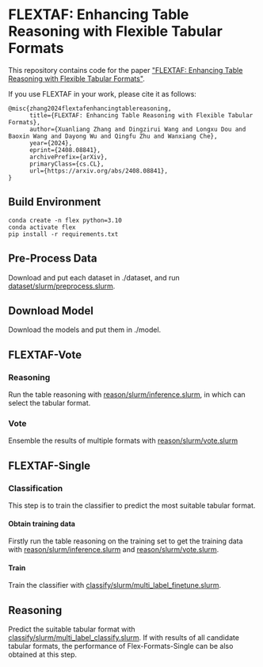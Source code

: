 # FLEXTAF: Enhancing Table Reasoning with Flexible Tabular Formats

This repository contains code for the paper ["FLEXTAF: Enhancing Table Reasoning with Flexible Tabular Formats"](https://arxiv.org/abs/2408.08841).

If you use FLEXTAF in your work, please cite it as follows:
```
@misc{zhang2024flextafenhancingtablereasoning,
      title={FLEXTAF: Enhancing Table Reasoning with Flexible Tabular Formats}, 
      author={Xuanliang Zhang and Dingzirui Wang and Longxu Dou and Baoxin Wang and Dayong Wu and Qingfu Zhu and Wanxiang Che},
      year={2024},
      eprint={2408.08841},
      archivePrefix={arXiv},
      primaryClass={cs.CL},
      url={https://arxiv.org/abs/2408.08841}, 
}
```

## Build Environment
```
conda create -n flex python=3.10
conda activate flex
pip install -r requirements.txt
```

## Pre-Process Data
Download and put each dataset in ./dataset, and run [dataset/slurm/preprocess.slurm](./dataset/slurm/preprocess.slurm).

## Download Model
Download the models and put them in ./model.

## FLEXTAF-Vote

### Reasoning
Run the table reasoning with [reason/slurm/inference.slurm](./reason/slurm/inference.slurm), in which can select the tabular format.

### Vote
Ensemble the results of multiple formats with [reason/slurm/vote.slurm](./reason/slurm/vote.slurm)

## FLEXTAF-Single

### Classification
This step is to train the classifier to predict the most suitable tabular format.

#### Obtain training data
Firstly run the table reasoning on the training set to get the training data with [reason/slurm/inference.slurm](./reason/slurm/inference.slurm) and [reason/slurm/vote.slurm](./reason/slurm/vote.slurm).

#### Train
Train the classifier with [classify/slurm/multi_label_finetune.slurm](./classify/slurm/multi_label_finetune.slurm).

## Reasoning
Predict the suitable tabular format with [classify/slurm/multi_label_classify.slurm](./classify/slurm/multi_label_classify.slurm). If with results of all candidate tabular formats, the performance of Flex-Formats-Single can be also obtained at this step.
